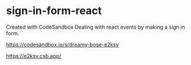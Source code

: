 # sign-in-form-react
Created with CodeSandbox
Dealing with react events by making a sign in form.

https://codesandbox.io/s/dreamy-bose-e2ksv

https://e2ksv.csb.app/
